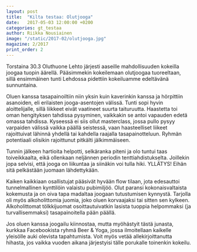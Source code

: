 ```yaml
---
layout: post
title:  "Kilta testaa: Olutjooga"
date:   2017-05-03 12:00:00 +0200
categories: gt_testaa
author: Riikka Nousiainen
image: "/static/2017-02/olutjooga.jpg"
magazine: 2/2017
print_order: 2
---
```

 
Torstaina 30.3 Oluthuone Lehto järjesti aaseille mahdollisuuden kokeilla joogaa tuopin äärellä. Pääsimmekin kokeilemaan olutjoogaa tuoreeltaan, sillä ensimmäinen tunti Lehdossa pidettiin kokeiluamme edeltävänä sunnuntaina.
 
Oluen kanssa tasapainoiltiin niin yksin kuin kaverinkin kanssa ja hörpittiin asanoiden, eli erilaisten jooga-asentojen välissä. Tunti sopi hyvin aloittelijalle, sillä liikkeet eivät vaatineet suurta taituruutta. Haastetta toi oman hengityksen tahdissa pysyminen, vaikkakin se antoi vapauden edetä omassa tahdissa. Kyseessä ei siis ollut masterclass, jossa pullo pysyy varpaiden välissä vaikka päällä seistessä, vaan haasteelliset liikeet rajoittuivat lähinnä yhdellä tai kahdella raajalla tasapainotteluun. Ryhmän potentiaali olisikin rajoittunut pitkälti jälkimmäiseen.
 
Tunnin jälkeen hartioita helpotti, selkäranka piteni ja olo tuntui taas toiveikkaalta, eikä ollenkaan neljännen periodin tenttiahdistukselta. Joillekin jopa selvisi, että jooga on liikuntaa ja siinäkin voi tulla hiki. YLLÄTYS! Eihän sitä pelkästään juomaan lähdettykään. 
 
Kaiken kaikkiaan osallistujat pääsivät hyvään flow tilaan, jota edesauttoi tunnelmallinen kynttilöin valaistu pubimiljöö. Olut paransi kokonaisvaltaista kokemusta ja on oiva tapa madaltaa joogaan tutustumisen kynnystä. Tarjolla oli myös alkoholittomia juomia, joko oluen korvaajaksi tai sitten sen kylkeen. Alkoholittomat tölkkijuomat osoittautuivatkin lasista tuoppia helpommaksi (ja turvallisemmaksi) tasapainoitella pään päällä.
 
Jos oluen kanssa joogailu kiinnostaa, mutta myöhästyit tästä junasta, kurkkaa Facebookista ryhmä Beer & Yoga, jossa ilmoitellaan kaikelle yleisölle auki olevista tapahtumista. Voit myös vetää allekirjoittanutta hihasta, jos vaikka vuoden aikana järjestyisi tälle porukalle toinenkin kokeilu. 
 